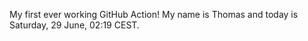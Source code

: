 My first ever working GitHub Action!
My name is Thomas and today is Saturday, 29 June, 02:19 CEST. 
